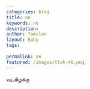 ```yaml
---
categories: blog
title: ne
keywords: ne
description: 
author: Tamilan
layout: Ruby
tags: 
 
permalink: ne
featured: /images/ttak-48.png
---
```

  
வடகிழக்கு  

